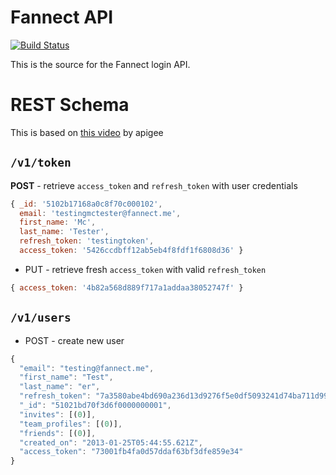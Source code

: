 # Fannect API
[![Build Status](https://secure.travis-ci.org/Fannect/fannect-mobileweb.png?branch=master)](https://travis-ci.org/Fannect/fannect-mobileweb)

This is the source for the Fannect login API.

# REST Schema
This is based on [this video](http://blog.apigee.com/detail/restful_api_design) by apigee

## `/v1/token`
**POST** - retrieve `access_token` and `refresh_token` with user credentials

```javascript
{ _id: '5102b17168a0c8f70c000102',
  email: 'testingmctester@fannect.me',
  first_name: 'Mc',
  last_name: 'Tester',
  refresh_token: 'testingtoken',
  access_token: '5426ccdbff12ab5eb4f8fdf1f6808d36' }
```

* PUT - retrieve fresh `access_token`  with valid `refresh_token`

```javascript
{ access_token: '4b82a568d889f717a1addaa38052747f' }
```

## `/v1/users`
* POST - create new user

```javascript
{
  "email": "testing@fannect.me",
  "first_name": "Test",
  "last_name": "er",
  "refresh_token": "7a3580abe4bd690a236d13d9276f5e0df5093241d74ba711d99121a0659f5506",
  "_id": "51021bd70f3d6f0000000001",
  "invites": [(0)],
  "team_profiles": [(0)],
  "friends": [(0)],
  "created_on": "2013-01-25T05:44:55.621Z",
  "access_token": "73001fb4fa0d57ddaf63bf3dfe859e34"
}
```
